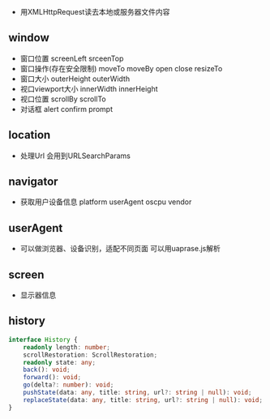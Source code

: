 - 用XMLHttpRequest读去本地或服务器文件内容
  
## window
- 窗口位置 screenLeft  srceenTop
- 窗口操作(存在安全限制) moveTo moveBy open close resizeTo
- 窗口大小 outerHeight outerWidth
- 视口viewport大小  innerWidth innerHeight
- 视口位置 scrollBy scrollTo
- 对话框 alert confirm prompt

## location
- 处理Url  会用到URLSearchParams

## navigator
- 获取用户设备信息 platform userAgent oscpu vendor

## userAgent
- 可以做浏览器、设备识别，适配不同页面 可以用uaprase.js解析

## screen
- 显示器信息

## history
```typescript
interface History {
    readonly length: number;
    scrollRestoration: ScrollRestoration;
    readonly state: any;
    back(): void;
    forward(): void;
    go(delta?: number): void;
    pushState(data: any, title: string, url?: string | null): void;
    replaceState(data: any, title: string, url?: string | null): void;
}
```

  

